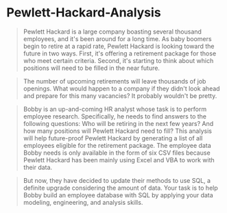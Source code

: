 # Pewlett-Hackard-Analysis

>Pewlett Hackard is a large company boasting several thousand employees, and it's been around for a long time. As baby boomers begin to retire at a rapid rate, Pewlett Hackard is looking toward the future in two ways. First, it's offering a retirement package for those who meet certain criteria. Second, it's starting to think about which positions will need to be filled in the near future.

>The number of upcoming retirements will leave thousands of job openings. What would happen to a company if they didn't look ahead and prepare for this many vacancies? It probably wouldn't be pretty.

>Bobby is an up-and-coming HR analyst whose task is to perform employee research. Specifically, he needs to find answers to the following questions: Who will be retiring in the next few years? And how many positions will Pewlett Hackard need to fill? This analysis will help future-proof Pewlett Hackard by generating a list of all employees eligible for the retirement package. The employee data Bobby needs is only available in the form of six CSV files because Pewlett Hackard has been mainly using Excel and VBA to work with their data.

>But now, they have decided to update their methods to use SQL, a definite upgrade considering the amount of data. Your task is to help Bobby build an employee database with SQL by applying your data modeling, engineering, and analysis skills.
